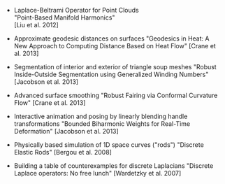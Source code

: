 - Laplace-Beltrami Operator for Point Clouds  
  "Point-Based Manifold Harmonics"  
  [Liu et al. 2012]

- Approximate geodesic distances on surfaces
  "Geodesics in Heat: A New Approach to Computing Distance Based on Heat Flow"
  [Crane et al. 2013]

- Segmentation of interior and exterior of triangle soup meshes
  "Robust Inside-Outside Segmentation using Generalized Winding Numbers"
  [Jacobson et al. 2013]

- Advanced surface smoothing
  "Robust Fairing via Conformal Curvature Flow"
  [Crane et al. 2013]

- Interactive animation and posing by linearly blending handle transformations
  "Bounded Biharmonic Weights for Real-Time Deformation"
  [Jacobson et al. 2013]

- Physically based simulation of 1D space curves ("rods")
  "Discrete Elastic Rods"
  [Bergou et al. 2008]

- Building a table of counterexamples for discrete Laplacians
  "Discrete Laplace operators: No free lunch"
  [Wardetzky et al. 2007]
